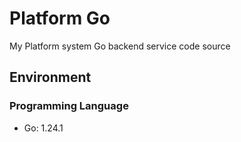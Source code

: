 # Platform Go
My Platform system Go backend service code source

## Environment

### Programming Language

- Go: 1.24.1